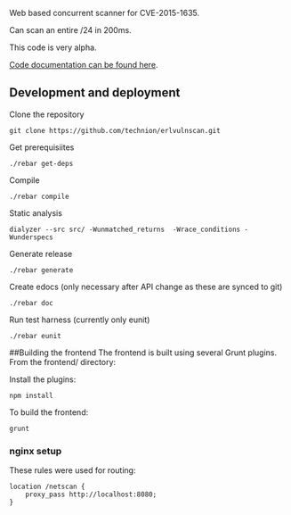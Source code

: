 Web based concurrent scanner for CVE-2015-1635.

Can scan an entire /24 in 200ms.

This code is very alpha.

[Code documentation can be found here](https://htmlpreview.github.io/?https://github.com/technion/erlvulnscan/blob/master/doc/index.html).

## Development and deployment

Clone the repository

	git clone https://github.com/technion/erlvulnscan.git

Get prerequisiites

	./rebar get-deps

Compile

	./rebar compile

Static analysis

	dialyzer --src src/ -Wunmatched_returns  -Wrace_conditions -Wunderspecs

Generate release

	./rebar generate

Create edocs (only necessary after API change as these are synced to git)

	./rebar doc

Run test harness (currently only eunit)

    ./rebar eunit

##Building the frontend
The frontend is built using several Grunt plugins. From the frontend/ directory:

Install the plugins:

    npm install

To build the frontend:

    grunt

### nginx setup

These rules were used for routing:

    location /netscan {
        proxy_pass http://localhost:8080;
    }

